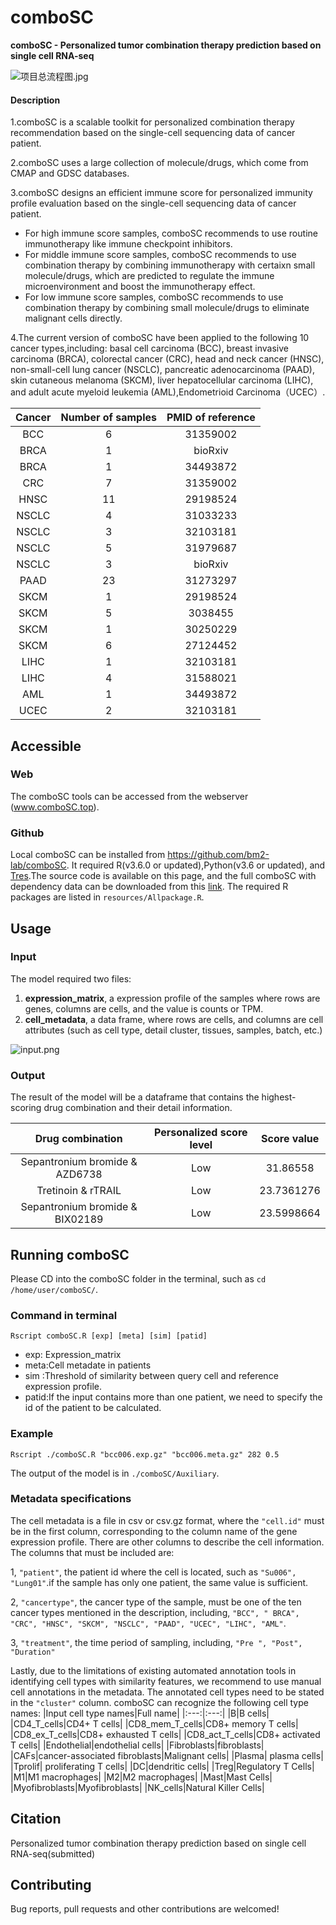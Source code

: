# comboSC
**comboSC - Personalized tumor combination therapy prediction based on single cell RNA-seq**

![项目总流程图.jpg](https://github.com/EularTang/Figure_bed/blob/master/Project_workflow5.jpeg)
#### Description

1.comboSC is a scalable toolkit for personalized combination therapy recommendation based on the single-cell sequencing data of cancer patient.

2.comboSC uses a large collection of molecule/drugs, which come from CMAP and GDSC databases.

3.comboSC designs an efficient immune score for personalized immunity profile evaluation based on the single-cell sequencing data of cancer patient.
- For high immune score samples, comboSC recommends to use routine immunotherapy like immune checkpoint inhibitors.
- For middle immune score samples, comboSC recommends to use combination therapy by combining immunotherapy with certaixn small molecule/drugs, which are predicted to regulate the immune microenvironment and boost the immunotherapy effect.
- For low immune score samples, comboSC recommends to use combination therapy by combining small molecule/drugs to eliminate malignant cells directly.

4.The current version of comboSC have been applied to the following 10 cancer types,including: basal cell carcinoma (BCC), breast invasive carcinoma (BRCA), colorectal cancer (CRC), head and neck cancer (HNSC), non-small-cell lung cancer (NSCLC), pancreatic adenocarcinoma (PAAD), skin cutaneous melanoma (SKCM), liver hepatocellular carcinoma (LIHC), and adult acute myeloid leukemia (AML),Endometrioid Carcinoma（UCEC）.

|Cancer |Number of samples|PMID of reference|
|:---:|:---:|:---:|
|BCC|6 |31359002|
|BRCA|1 |bioRxiv|
|BRCA |1 |34493872|
|CRC|7 |31359002|
|HNSC|11 |29198524|
|NSCLC|4 |31033233|
|NSCLC |3 |32103181|
|NSCLC |5 |31979687|
|NSCLC |3 |bioRxiv|
|PAAD|23 |31273297|
|SKCM|1 |29198524|
|SKCM |5 |3038455|
|SKCM |1 |30250229|
|SKCM |6 |27124452|
|LIHC|1 |32103181|
|LIHC |4 |31588021|
|AML|1 |34493872|
|UCEC|2 |32103181|

## Accessible
### Web
The comboSC tools can be accessed from the webserver (www.comboSC.top).
### Github
Local comboSC can be installed from https://github.com/bm2-lab/comboSC. It required R(v3.6.0 or updated),Python(v3.6 or updated), and [Tres](https://github.com/data2intelligence/Tres).The source code is available on this page,  and the full comboSC with dependency data can be downloaded from this [link](http://www.combosc.top/combsc/csv/example?name=comboSC.zip). The required R packages are listed in `resources/Allpackage.R`.
## Usage
### Input

The model required two files:

1. **expression_matrix**, a expression profile of the samples where rows are genes, columns are cells, and the value is counts or TPM. 
2. **cell_metadata**, a data frame, where rows are cells, and columns are cell attributes (such as cell type, detail cluster, tissues, samples, batch, etc.)

![input.png](http://www.combosc.top/combsc/static/images/metedata.png)

### Output
The result of the model will be a dataframe that contains the highest-scoring drug combination and their detail information.  

|Drug combination|Personalized score level|Score value|
|:---:|:---:|:---:|
|Sepantronium bromide & AZD6738|Low|31.86558|
|Tretinoin & rTRAIL|Low|23.7361276|
|Sepantronium bromide & BIX02189|Low|23.5998664|


## Running comboSC
Please CD into the comboSC folder in the terminal, such as `cd /home/user/comboSC/`.
### Command in terminal

```
Rscript comboSC.R [exp] [meta] [sim] [patid]
```
- exp: Expression_matrix
- meta:Cell metadate in patients
- sim :Threshold of similarity between query cell and reference expression profile.
- patid:If the input contains more than one patient, we need to specify the id of the patient to be calculated.

### Example
```
Rscript ./comboSC.R "bcc006.exp.gz" "bcc006.meta.gz" 282 0.5
```
The output of the model is in `./comboSC/Auxiliary`.

### Metadata specifications
The cell metadata is a file in csv or csv.gz format, where the `"cell.id"` must be in the first column, corresponding to the column name of the gene expression profile. There are other columns to describe the cell information. The columns that must be included are: 

1, `"patient"`, the patient id where the cell is located, such as `"Su006", "Lung01"`.if the sample has only one patient, the same value is sufficient. 

2, `"cancertype"`, the cancer type of the sample, must be one of the ten cancer types mentioned in the description, including, `"BCC", " BRCA", "CRC", "HNSC", "SKCM", "NSCLC", "PAAD", "UCEC", "LIHC", "AML"`. 

3, `"treatment"`, the time period of sampling, including, `"Pre ", "Post", "Duration"`

Lastly, due to the limitations of existing automated annotation tools in identifying cell types with similarity features, we recommend to use manual cell annotations in the metadata. The annotated cell types need to be stated in the `"cluster"` column. comboSC can recognize the following cell type names:
|Input cell type names|Full name|
|:---:|:---:|
|B|B cells|
|CD4_T_cells|CD4+ T cells|
|CD8_mem_T_cells|CD8+ memory T cells|
|CD8_ex_T_cells|CD8+ exhausted T cells|
|CD8_act_T_cells|CD8+ activated T cells|
|Endothelial|endothelial cells|
|Fibroblasts|fibroblasts|
|CAFs|cancer-associated fibroblasts|Malignant cells|
|Plasma| plasma cells|
|Tprolif| proliferating T cells|
|DC|dendritic cells|
|Treg|Regulatory T Cells|
|M1|M1 macrophages|
|M2|M2 macrophages|
|Mast|Mast Cells|
|Myofibroblasts|Myofibroblasts|
|NK_cells|Natural Killer Cells|

## Citation  
Personalized tumor combination therapy prediction based on single cell RNA-seq(submitted)
## Contributing
Bug reports, pull requests and other contributions are welcomed!
